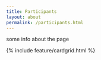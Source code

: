 ```yaml
---
title: Participants
layout: about
permalink: /participants.html
---
```

some info about the page

[
{% include feature/card.html header="Participant 1" text="Text for participant 1" objectid="sample_particip1_profile.jpg" buttontext="participant 1" buttonlink="/collectionbuilder-mockup/particip1.html" width="25" centered=false %}
{% include feature/card.html header="Participant 2" text="Text for participant 2" objectid="sample_particip1_profile.jpg" buttontext="participant 2" buttonlink="/collectionbuilder-mockup/particip1.html" width="25" centered=false %}
{% include feature/card.html header="Participant 3" text="Text for participant 3" objectid="sample_particip1_profile.jpg" buttontext="participant 3" buttonlink="/collectionbuilder-mockup/particip1.html" width="25" centered=false %}
{% include feature/card.html header="Participant 4" text="Text for participant 4" objectid="sample_particip1_profile.jpg" buttontext="participant 4" buttonlink="/collectionbuilder-mockup/particip1.html" width="25" centered=false %}
]: #

{% include feature/cardgrid.html %}
